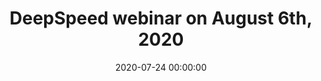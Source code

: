 ---
layout: single
title: "DeepSpeed webinar on August 6th, 2020"
excerpt: ""
categories: news
link: https://note.microsoft.com/MSR-Webinar-DeepSpeed-Registration-Live.html
image: /assets/images/webinar-aug2020.png
new_post: true
date: 2020-07-24 00:00:00
---